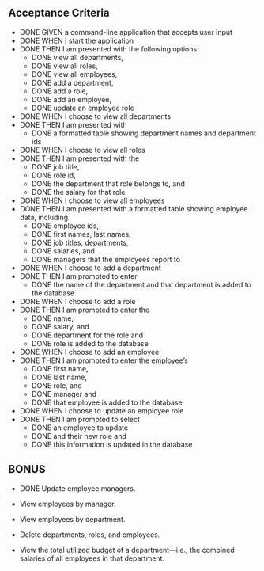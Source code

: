 ## Acceptance Criteria

* DONE GIVEN a command-line application that accepts user input
* DONE WHEN I start the application
* DONE THEN I am presented with the following options: 
  - DONE view all departments, 
  - DONE view all roles, 
  - DONE view all employees, 
  - DONE add a department, 
  - DONE add a role, 
  - DONE add an employee,
  - DONE update an employee role
* DONE WHEN I choose to view all departments
* DONE THEN I am presented with 
  - DONE a formatted table showing department names and department ids
* DONE WHEN I choose to view all roles
* DONE THEN I am presented with the 
  - DONE job title, 
  - DONE role id, 
  - DONE the department that role belongs to, and 
  - DONE the salary for that role
* DONE WHEN I choose to view all employees
* DONE THEN I am presented with a formatted table showing employee data, including 
  - DONE employee ids, 
  - DONE first names, last names, 
  - DONE job titles, departments, 
  - DONE salaries, and 
  - DONE managers that the employees report to
* DONE WHEN I choose to add a department
* DONE THEN I am prompted to enter 
  - DONE the name of the department and that department is added to the database
* DONE WHEN I choose to add a role
* DONE THEN I am prompted to enter the 
  - DONE name, 
  - DONE salary, and 
  - DONE department for the role and
  - DONE role is added to the database
* DONE WHEN I choose to add an employee
* DONE THEN I am prompted to enter the employee’s
  - DONE first name, 
  - DONE last name, 
  - DONE role, and 
  - DONE manager and 
  - DONE that employee is added to the database
* DONE WHEN I choose to update an employee role
* DONE THEN I am prompted to select 
  - DONE an employee to update 
  - DONE and their new role and 
  - DONE this information is updated in the database 

## BONUS

* DONE Update employee managers.

* View employees by manager.

* View employees by department.

* Delete departments, roles, and employees.

* View the total utilized budget of a department—i.e., the combined salaries of all employees in that department.
